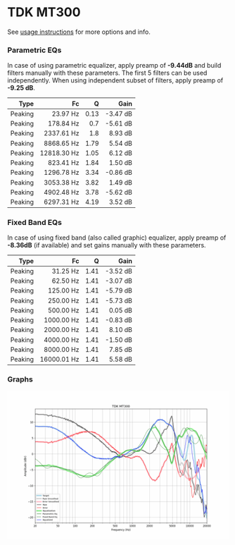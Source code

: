 # TDK MT300
See [usage instructions](https://github.com/jaakkopasanen/AutoEq#usage) for more options and info.

### Parametric EQs
In case of using parametric equalizer, apply preamp of **-9.44dB** and build filters manually
with these parameters. The first 5 filters can be used independently.
When using independent subset of filters, apply preamp of **-9.25 dB**.

| Type    | Fc          |    Q | Gain     |
|--------:|------------:|-----:|---------:|
| Peaking | 23.97 Hz    | 0.13 | -3.47 dB |
| Peaking | 178.84 Hz   | 0.7  | -5.61 dB |
| Peaking | 2337.61 Hz  | 1.8  | 8.93 dB  |
| Peaking | 8868.65 Hz  | 1.79 | 5.54 dB  |
| Peaking | 12818.30 Hz | 1.05 | 6.12 dB  |
| Peaking | 823.41 Hz   | 1.84 | 1.50 dB  |
| Peaking | 1296.78 Hz  | 3.34 | -0.86 dB |
| Peaking | 3053.38 Hz  | 3.82 | 1.49 dB  |
| Peaking | 4902.48 Hz  | 3.78 | -5.62 dB |
| Peaking | 6297.31 Hz  | 4.19 | 3.52 dB  |

### Fixed Band EQs
In case of using fixed band (also called graphic) equalizer, apply preamp of **-8.36dB**
(if available) and set gains manually with these parameters.

| Type    | Fc          |    Q | Gain     |
|--------:|------------:|-----:|---------:|
| Peaking | 31.25 Hz    | 1.41 | -3.52 dB |
| Peaking | 62.50 Hz    | 1.41 | -3.07 dB |
| Peaking | 125.00 Hz   | 1.41 | -5.79 dB |
| Peaking | 250.00 Hz   | 1.41 | -5.73 dB |
| Peaking | 500.00 Hz   | 1.41 | 0.05 dB  |
| Peaking | 1000.00 Hz  | 1.41 | -0.83 dB |
| Peaking | 2000.00 Hz  | 1.41 | 8.10 dB  |
| Peaking | 4000.00 Hz  | 1.41 | -1.50 dB |
| Peaking | 8000.00 Hz  | 1.41 | 7.85 dB  |
| Peaking | 16000.01 Hz | 1.41 | 5.58 dB  |

### Graphs
![](./TDK%20MT300.png)